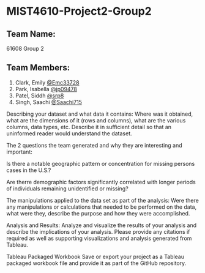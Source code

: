 # MIST4610-Project2-Group2

## Team Name:
61608 Group 2

## Team Members:
1. Clark, Emily [@Emc33728](https://github.com/Emc33728)
2. Park, Isabella [@jp09478](https://github.com/jp09478)
3. Patel, Siddh [@srp8](https://github.com/srp8)
4. Singh, Saachi [@Saachi715](https://github.com/Saachi715)

Describing your dataset and what data it contains:
Where was it obtained, what are the dimensions of it (rows and columns), what are the various
columns, data types, etc. Describe it in sufficient detail so that an uninformed reader would
understand the dataset.

The 2 questions the team generated and why they are interesting and important:

Is there a notable geographic pattern or concentration for missing persons cases in the U.S.?



Are therre demographic factors significantly correlated with longer periods of individuals remaining unidentified or missing?



The manipulations applied to the data set as part of the analysis:
Were there any manipulations or calculations that needed to be performed on the data, what were
they, describe the purpose and how they were accomplished.

Analysis and Results:
Analyze and visualize the results of your analysis and describe the implications of your analysis.
Please provide any citations if required as well as supporting visualizations and analysis
generated from Tableau.

Tableau Packaged Workbook
Save or export your project as a Tableau packaged workbook file and provide it as part of the
GitHub repository.
